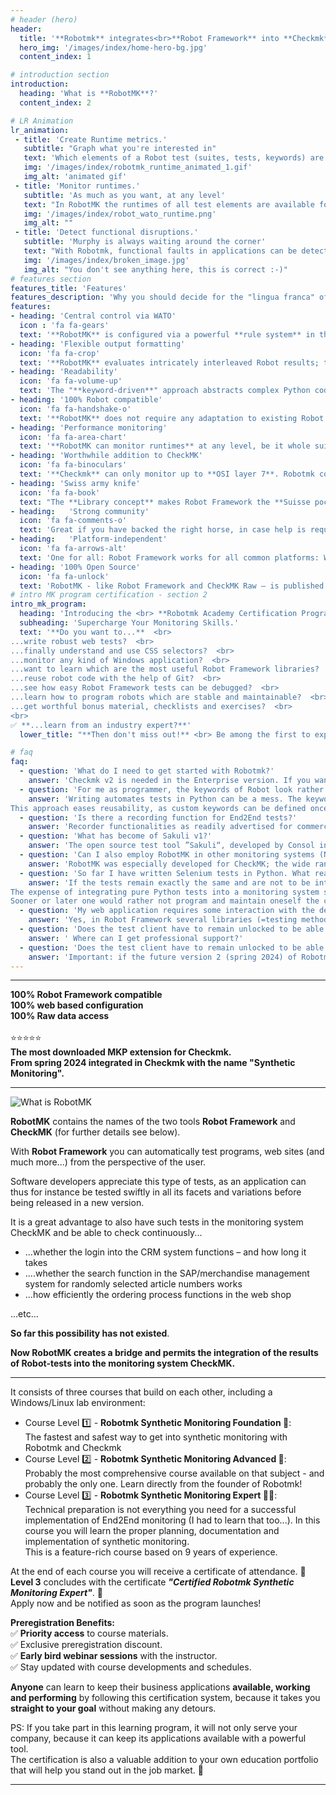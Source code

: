```yaml
---
# header (hero)
header:
  title: '**Robotmk** integrates<br>**Robot Framework** into **Checkmk**'
  hero_img: '/images/index/home-hero-bg.jpg'
  content_index: 1

# introduction section
introduction:
  heading: 'What is **RobotMK**?'
  content_index: 2

# LR Animation
lr_animation:
 - title: 'Create Runtime metrics.'
   subtitle: "Graph what you're interested in"
   text: 'Which elements of a Robot test (suites, tests, keywords) are to be recorded in CheckMK-graphs, can be determined via a sophisticated, pattern-based rule system. <br> After all, the whole is expected to remain clearly structured.'
   img: '/images/index/robotmk_runtime_animated_1.gif'
   img_alt: 'animated gif' 
 - title: 'Monitor runtimes.'
   subtitle: 'As much as you want, at any level'
   text: "In RobotMK the runtimes of all test elements are available for evaluation. <br> Here too, pattern based WATO rules allow to set runtime thresholds of Robot suites, tests and keywords."
   img: '/images/index/robot_wato_runtime.png'
   img_alt: ""
 - title: 'Detect functional disruptions.'
   subtitle: 'Murphy is always waiting around the corner'
   text: "With Robotmk, functional faults in applications can be detected safely and proactively - far before users notice anything. <br> (Wouldn't it be nice to be in a position where you can say on the phone, &quot;We're already on it.&quot; ...?)"
   img: '/images/index/broken_image.jpg'
   img_alt: "You don't see anything here, this is correct :-)"
# features section
features_title: 'Features' 
features_description: 'Why you should decide for the "lingua franca" of test automation.'
features:
- heading: 'Central control via WATO'
  icon : 'fa fa-gears'
  text: '**RobotMK** is configured via a powerful **rule system** in the web administration interface of CheckMK (WATO).'  
- heading: 'Flexible output formatting'
  icon: 'fa fa-crop'
  text: '**RobotMK** evaluates intricately interleaved Robot results; the **pattern-based reduction** of the output to the essential ensures an optimum result.'  
- heading: 'Readability'
  icon: 'fa fa-volume-up'
  text: 'The "**keyword-driven**" approach abstracts complex Python code and can be encapsulated at will – with free name choice. **The result**: traceable results and meaningful messages in the monitoring system.'  
- heading: '100% Robot compatible'
  icon: 'fa fa-handshake-o'
  text: '**RobotMK** does not require any adaptation to existing Robot tests; every Robot test can be integrated in CheckMK **without any intervention**.'  
- heading: 'Performance monitoring'
  icon: 'fa fa-area-chart'
  text: '**RobotMK can monitor runtimes** at any level, be it whole suites, tests and keywords. (Or how would you detect an insidious login time increase by 0.1s per month?)'  
- heading: 'Worthwhile addition to CheckMK'
  icon: 'fa fa-binoculars'
  text: '**Checkmk** can only monitor up to **OSI layer 7**. Robotmk completes your monitoring with a detailled view inside applications to get a holistic view of services and their quality.'
- heading: 'Swiss army knife'
  icon: 'fa fa-book'
  text: "The **Library concept** makes Robot Framework the **Suisse pocket knife**. You'll find a library for nearly any use case. And you are free to use them combined in a test." 
- heading:   'Strong community'
  icon: 'fa fa-comments-o'
  text: 'Great if you have backed the right horse, in case help is required: CheckMK and Robot have a worldwide, English speaking community at their disposal.'  
- heading:   'Platform-independent'
  icon: 'fa fa-arrows-alt'
  text: 'One for all: Robot Framework works for all common platforms: Windows, Linux, MacOS, Android, iOS, ... including the appropriate test libraries in each case (e.g. Auto-IT for Windows automation).'  
- heading: '100% Open Source'
  icon: 'fa fa-unlock'
  text: 'RobotMK - like Robot Framework and CheckMK Raw – is published as an Open Source project. No hidden costs, no vendor-lock-in.'
# intro MK program certification - section 2
intro_mk_program:
  heading: 'Introducing the <br> **Robotmk Academy Certification Program.**'
  subheading: 'Supercharge Your Monitoring Skills.'
  text: '**Do you want to...**  <br> 
...write robust web tests?  <br>
...finally understand and use CSS selectors?  <br>
...monitor any kind of Windows application?  <br>
...want to learn which are the most useful Robot Framework libraries?  <br>
...reuse robot code with the help of Git?  <br>
...see how easy Robot Framework tests can be debugged?  <br>
...learn how to program robots which are stable and maintainable?  <br>
...get worthful bonus material, checklists and exercises?  <br>
<br>
✅ **...learn from an industry expert?**'
  lower_title: "**Then don't miss out!** <br> Be among the first to experience the upcoming"

# faq
faq:
  - question: 'What do I need to get started with Robotmk?'
    answer: 'Checkmk v2 is needed in the Enterprise version. If you want to test Checkmk first: you can download a free version from [checkmk.com](https://www.robotmk.org/www.checkmk.com) which is only limited in the number of services.'
  - question: 'For me as programmer, the keywords of Robot look rather strange. How flexible can one be with them?'
    answer: 'Writing automates tests in Python can be a mess. The keyword-driven syntax in Robot Framework facilitates readability, allowing test cases to be expressed in natural language, making them comprehensible even to non-technical stakeholders.
This approach eases reusability, as custom keywords can be defined once and utilized across multiple tests. Furthermore, it is possible to separate test data and test logic which simplifies test maintenance and modification.'
  - question: 'Is there a recording function for End2End tests?'
    answer: 'Recorder functionalities as readily advertised for commercial End2End tools should be treated with caution. A test recording is only as intelligent as the purpose behind it. This means: anybody recording click-click-click will receive click-click-click. A login, for example, should always be verified too, website elements should be localized in such a way that they also withstand changes in the UX design, etc. The implementation of End2End tests means actually addressing the behaviour of the SUT (System under test).'
  - question: 'What has become of Sakuli v1?'
    answer: 'The open source test tool ”Sakuli“, developed by Consol in 2014, has been officially phased out, as in particular the underlying web test tool “Sahi” did no longer meet modern requirements. The successor of Sakuli has appeared as a complete rewrite in version 2 (only the chargeable version allows the monitoring integration).'
  - question: 'Can I also employ RobotMK in other monitoring systems (Nagios, Naemon, Icinga, Zabbix, Groundworks, Centreon, ...)?'
    answer: 'RobotMK was especially developed for CheckMK; the wide range of parameterization as offered by the WATO surface of RobotMK cannot be reproduced via a traditional, Nagios-compatible check-in plug (possibly one more reason to take on Checkmk….)'
  - question: 'So far I have written Selenium tests in Python. What reason should I have to change over to the Robot Framework?'
    answer: 'If the tests remain exactly the same and are not to be integrated into a monitoring system, in effect no added value is generated by Robot. <br>
The expense of integrating pure Python tests into a monitoring system should, however, not be underestimated, especially if the requirements become more complex in the course of time. <br>
Sooner or later one would rather not program and maintain oneself the complete “framework“ for integrating various test methods (Web, GUI), troubleshooting etc.Exactly here lies the strength of the Robot Framework. And hence there is RobotMK.'
  - question: 'My web application requires some interaction with the desktop. Is this possible with Robotmk?'
    answer: 'Yes, in Robot Framework several libraries (=testing methods) can be used in mixed mode, e.g. robust modern web testing together with flexible image recognition methods.'
  - question: 'Does the test client have to remain unlocked to be able to carry out End2End tests?'
    answer: ' Where can I get professional support?'
  - question: 'Does the test client have to remain unlocked to be able to carry out End2End tests?'
    answer: 'Important: if the future version 2 (spring 2024) of Robotmk is purchased as part of a "Checkmk Synthetic Monitoring" subscription, support can be obtained directly from Checkmk. <br> However, this support is limited to the functionality of Robotmk. <br> For consulting around Robot Framework, libraries, test development we and our partners are there for you. <br> You are welcome to use the form below to set up a non-binding call. In this we will clarify your initial situation and how we can support you in the best possible way. Feel free to use this offer.'
---
```


---

**100% Robot Framework compatible** <br>
**100% web based configuration** <br>
**100% Raw data access** <br>
<br>⭐️⭐️⭐️⭐️⭐️<br>
**The most downloaded MKP extension for Checkmk.** <br>
**From spring 2024 integrated in Checkmk with the name "Synthetic Monitoring".** <br> 

---

![What is RobotMK](/images/index/home-introduction-banner-what-is-robotmk.png)

**RobotMK**  contains the names of the two tools  **Robot Framework**  and  **CheckMK**  (for further details see below).

With  **Robot Framework**  you can automatically test programs, web sites (and much more...) from the perspective of the user.

Software developers appreciate this type of tests, as an application can thus for instance be tested swiftly in all its facets and variations before being released in a new version.

It is a great advantage to also have such tests in the monitoring system CheckMK and be able to check continuously...

-   ...whether the login into the CRM system functions – and how long it takes
-   ....whether the search function in the SAP/merchandise management system for randomly selected article numbers works
-   ...how efficiently the ordering process functions in the web shop

...etc...

**So far this possibility has not existed**.

**Now RobotMK creates a bridge and permits the integration of the results of Robot-tests into the monitoring system CheckMK.**

---

It consists of three courses that build on each other, including a Windows/Linux lab environment:  
  

- Course Level 1️⃣ - **Robotmk Synthetic Monitoring Foundation 🧾**:  
  The fastest and safest way to get into synthetic monitoring with Robotmk and Checkmk
- Course Level 2️⃣ - **Robotmk Synthetic Monitoring Advanced 🧾**:  
  Probably the most comprehensive course available on that subject - and probably the only one. Learn directly from the founder of Robotmk!
- Course Level 3️⃣ - **Robotmk Synthetic Monitoring Expert 🧾🏅**:  
  Technical preparation is not everything you need for a successful implementation of End2End monitoring (I had to learn that too...). In this course you will learn the proper planning, documentation and implementation of synthetic monitoring.  
  This is a feature-rich course based on 9 years of experience.

  
At the end of each course you will receive a certificate of attendance. 🧾  
**Level 3** concludes with the certificate **_"Certified Robotmk Synthetic Monitoring Expert"_**. 🏅  
Apply now and be notified as soon as the program launches!  
  
**Preregistration Benefits:**  
✅ **Priority access** to course materials.  
✅ Exclusive preregistration discount.  
✅ **Early bird webinar sessions** with the instructor.  
✅ Stay updated with course developments and schedules.  
  
**Anyone** can learn to keep their business applications **available, working and performing** by following this certification system, because it takes you **straight to your goal** without making any detours.  
  
PS: If you take part in this learning program, it will not only serve your company, because it can keep its applications available with a powerful tool.  
The certification is also a valuable addition to your own education portfolio that will help you stand out in the job market. 🤫

---


